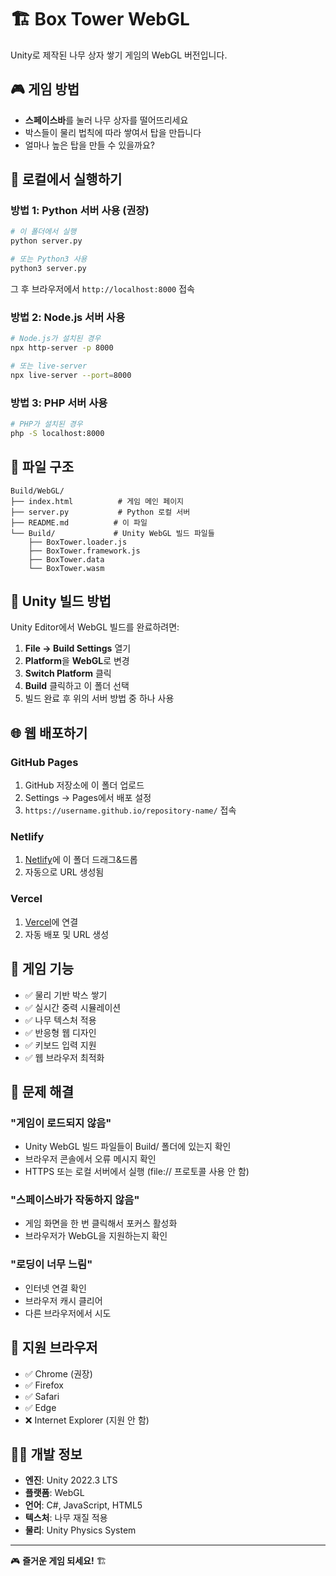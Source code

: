 # 🏗️ Box Tower WebGL

Unity로 제작된 나무 상자 쌓기 게임의 WebGL 버전입니다.

## 🎮 게임 방법
- **스페이스바**를 눌러 나무 상자를 떨어뜨리세요
- 박스들이 물리 법칙에 따라 쌓여서 탑을 만듭니다
- 얼마나 높은 탑을 만들 수 있을까요?

## 🚀 로컬에서 실행하기

### 방법 1: Python 서버 사용 (권장)
```bash
# 이 폴더에서 실행
python server.py

# 또는 Python3 사용
python3 server.py
```

그 후 브라우저에서 `http://localhost:8000` 접속

### 방법 2: Node.js 서버 사용
```bash
# Node.js가 설치된 경우
npx http-server -p 8000

# 또는 live-server
npx live-server --port=8000
```

### 방법 3: PHP 서버 사용
```bash
# PHP가 설치된 경우
php -S localhost:8000
```

## 📁 파일 구조

```
Build/WebGL/
├── index.html          # 게임 메인 페이지
├── server.py           # Python 로컬 서버
├── README.md          # 이 파일
└── Build/             # Unity WebGL 빌드 파일들
    ├── BoxTower.loader.js
    ├── BoxTower.framework.js
    ├── BoxTower.data
    └── BoxTower.wasm
```

## 🔧 Unity 빌드 방법

Unity Editor에서 WebGL 빌드를 완료하려면:

1. **File → Build Settings** 열기
2. **Platform**을 **WebGL**로 변경
3. **Switch Platform** 클릭
4. **Build** 클릭하고 이 폴더 선택
5. 빌드 완료 후 위의 서버 방법 중 하나 사용

## 🌐 웹 배포하기

### GitHub Pages
1. GitHub 저장소에 이 폴더 업로드
2. Settings → Pages에서 배포 설정
3. `https://username.github.io/repository-name/` 접속

### Netlify
1. [Netlify](https://netlify.com)에 이 폴더 드래그&드롭
2. 자동으로 URL 생성됨

### Vercel
1. [Vercel](https://vercel.com)에 연결
2. 자동 배포 및 URL 생성

## 🎯 게임 기능

- ✅ 물리 기반 박스 쌓기
- ✅ 실시간 중력 시뮬레이션
- ✅ 나무 텍스처 적용
- ✅ 반응형 웹 디자인
- ✅ 키보드 입력 지원
- ✅ 웹 브라우저 최적화

## 🐛 문제 해결

### "게임이 로드되지 않음"
- Unity WebGL 빌드 파일들이 Build/ 폴더에 있는지 확인
- 브라우저 콘솔에서 오류 메시지 확인
- HTTPS 또는 로컬 서버에서 실행 (file:// 프로토콜 사용 안 함)

### "스페이스바가 작동하지 않음"
- 게임 화면을 한 번 클릭해서 포커스 활성화
- 브라우저가 WebGL을 지원하는지 확인

### "로딩이 너무 느림"
- 인터넷 연결 확인
- 브라우저 캐시 클리어
- 다른 브라우저에서 시도

## 📱 지원 브라우저

- ✅ Chrome (권장)
- ✅ Firefox
- ✅ Safari
- ✅ Edge
- ❌ Internet Explorer (지원 안 함)

## 👨‍💻 개발 정보

- **엔진**: Unity 2022.3 LTS
- **플랫폼**: WebGL
- **언어**: C#, JavaScript, HTML5
- **텍스처**: 나무 재질 적용
- **물리**: Unity Physics System

---

🎮 **즐거운 게임 되세요!** 🏗️